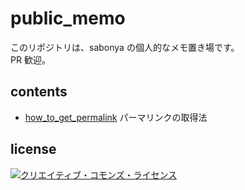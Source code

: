 # public_memo

このリポジトリは、sabonya の個人的なメモ置き場です。  
PR 歓迎。

## contents

* [how_to_get_permalink](docs/how_to_get_permalink.md) パーマリンクの取得法

## license

<a rel="license" href="https://creativecommons.org/licenses/by-sa/4.0/deed.ja"><img alt="クリエイティブ・コモンズ・ライセンス" style="border-width:0" src="https://mirrors.creativecommons.org/presskit/buttons/88x31/svg/by-sa.svg" /></a>
